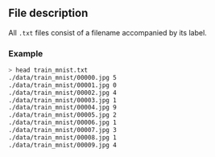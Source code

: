 ## File description

All ```.txt``` files consist of a filename accompanied by its label.

### Example
```bash
> head train_mnist.txt
./data/train_mnist/00000.jpg 5
./data/train_mnist/00001.jpg 0
./data/train_mnist/00002.jpg 4
./data/train_mnist/00003.jpg 1
./data/train_mnist/00004.jpg 9
./data/train_mnist/00005.jpg 2
./data/train_mnist/00006.jpg 1
./data/train_mnist/00007.jpg 3
./data/train_mnist/00008.jpg 1
./data/train_mnist/00009.jpg 4
```
